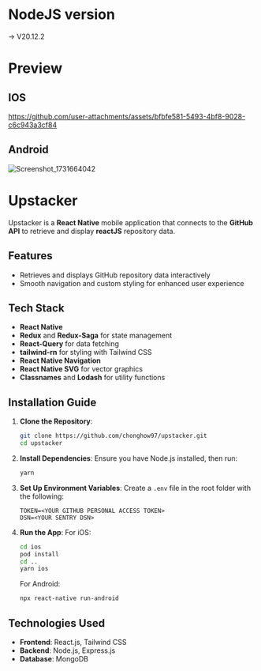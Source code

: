 # NodeJS version

-> V20.12.2

# Preview
## IOS
https://github.com/user-attachments/assets/bfbfe581-5493-4bf8-9028-c6c943a3cf84
## Android
![Screenshot_1731664042](https://github.com/user-attachments/assets/b88a9439-5682-43d1-82aa-257b9e8aa439)

# Upstacker

Upstacker is a **React Native** mobile application that connects to the **GitHub API** to retrieve and display **reactJS** repository data.

## Features

- Retrieves and displays GitHub repository data interactively
- Smooth navigation and custom styling for enhanced user experience

## Tech Stack

- **React Native**
- **Redux** and **Redux-Saga** for state management
- **React-Query** for data fetching
- **tailwind-rn** for styling with Tailwind CSS
- **React Native Navigation**
- **React Native SVG** for vector graphics
- **Classnames** and **Lodash** for utility functions

## Installation Guide

1. **Clone the Repository**:

   ```bash
   git clone https://github.com/chonghow97/upstacker.git
   cd upstacker
   ```

2. **Install Dependencies**:
   Ensure you have Node.js installed, then run:

   ```bash
   yarn
   ```

3. **Set Up Environment Variables**:
   Create a `.env` file in the root folder with the following:

   ```plaintext
   TOKEN=<YOUR GITHUB PERSONAL ACCESS TOKEN>
   DSN=<YOUR SENTRY DSN>
   ```

4. **Run the App**:
   For iOS:
   ```bash
   cd ios
   pod install
   cd ..
   yarn ios
   ```
   For Android:
   ```bash
   npx react-native run-android
   ```

## Technologies Used

- **Frontend**: React.js, Tailwind CSS
- **Backend**: Node.js, Express.js
- **Database**: MongoDB
